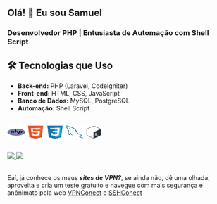 ## Olá! 👋 Eu sou Samuel

### Desenvolvedor PHP | Entusiasta de Automação com Shell Script

## 🛠️ Tecnologias que Uso  
- **Back-end:** PHP (Laravel, CodeIgniter)  
- **Front-end:** HTML, CSS, JavaScript  
- **Banco de Dados:** MySQL, PostgreSQL  
- **Automação:** Shell Script

<div style="display: inline_block"><br>
      <img align="center" alt="php" height="30" width="40" src="https://raw.githubusercontent.com/devicons/devicon/master/icons/php/php-original.svg">
      <img align="center" alt="Html" height="30" width="40"src="https://raw.githubusercontent.com/devicons/devicon/master/icons/html5/html5-original.svg">
      <img align="center" alt="Css" height="30" width="40" src="https://raw.githubusercontent.com/devicons/devicon/master/icons/css3/css3-original.svg">
      <img align="center" alt="Mysql" height="30" width="40" src="https://raw.githubusercontent.com/devicons/devicon/master/icons/mysql/mysql-original.svg">
      <img align="center" alt="Bash" height="30" width="40" src="https://raw.githubusercontent.com/devicons/devicon/master/icons/bash/bash-original.svg">
</div>
  
  ##
 
<div>
      <a href="https://t.me/samuelnet" target="_blank">
            <img src="https://img.shields.io/badge/Telegram-2CA5E0?style=for-the-badge&logo=telegram&logoColor=white" target="_blank">
      </a>
      <a href="https://wa.me/5571983728439" target="_blank">
            <img src="https://img.shields.io/badge/WhatsApp-25D366?style=for-the-badge&logo=whatsapp&logoColor=white" target="_blank">
      </a>

<!--
// Tutorial completo
      https://www.youtube.com/watch?v=TsaLQAetPLU
// Ícones programação/tecnologia
      https://devicon.dev/
// Ícones redes sociais
      https://dev.to/envoy_/150-badges-for-github-pnk
// Mias opções para personalização
      https://github.com/rafaballerini/PerfilGithub?tab=readme-ov-file
  -->
</div>

<br>

Eaí, já conhece os meus ***sites de VPN?***, se ainda não, dê uma olhada, aproveita e cria um teste gratuito e navegue com mais segurança e anônimato pela web [VPNConect](https://vpnconect.com.br) e [SSHConect](https://sshconect.com.br)
<!-- githube stats tema dark -->
<!--
<br>
<picture>
  <source
    srcset="https://github-readme-stats.vercel.app/api?username=Samuel7612&show_icons=true&theme=dark"
    media="(prefers-color-scheme: dark)"
  />
  <source
    srcset="https://github-readme-stats.vercel.app/api?username=Samuel7612&show_icons=true&theme=radical"
    media="(prefers-color-scheme: light), (prefers-color-scheme: no-preference)"
  />
  <img src="https://github-readme-stats.vercel.app/api?username=Samuel7612&show_icons=true&theme=dark" alt="GitHub Stats" />
</picture>
-->
